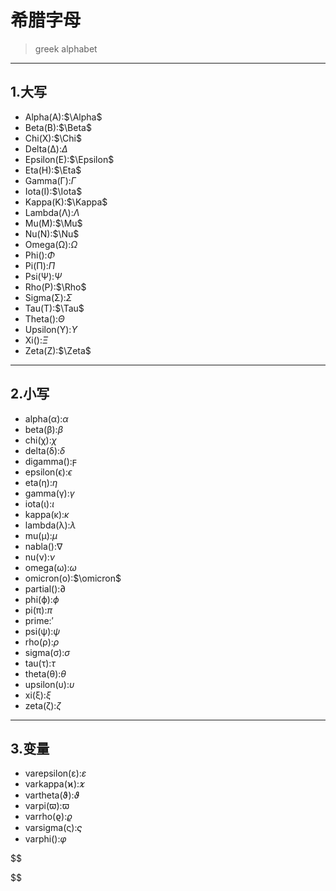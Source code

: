 
# 希腊字母
> greek alphabet

---
## 1.大写
- Alpha(A):$\Alpha$
- Beta(B):$\Beta$
- Chi(X):$\Chi$
- Delta(Δ):$\Delta$
- Epsilon(E):$\Epsilon$
- Eta(H):$\Eta$
- Gamma(Γ):$\Gamma$
- Iota(I):$\Iota$
- Kappa(K):$\Kappa$
- Lambda(Λ):$\Lambda$
- Mu(M):$\Mu$
- Nu(N):$\Nu$
- Omega(Ω):$\Omega$
- Phi():$\Phi$
- Pi(Π):$\Pi$
- Psi(Ψ):$\Psi$
- Rho(P):$\Rho$
- Sigma(Σ):$\Sigma$
- Tau(T):$\Tau$
- Theta():$\Theta$
- Upsilon(Υ):$\Upsilon$
- Xi():$\Xi$
- Zeta(Z):$\Zeta$

---
## 2.小写
- alpha(α):$\alpha$
- beta(β):$\beta$
- chi(χ):$\chi$
- delta(δ):$\delta$
- digamma():$\digamma$
- epsilon(ϵ):$\epsilon$
- eta(η):$\eta$
- gamma(γ):$\gamma$
- iota(ι):$\iota$
- kappa(κ):$\kappa$
- lambda(λ):$\lambda$
- mu(μ):$\mu$
- nabla():$\nabla$
- nu(ν):$\nu$
- omega(ω):$\omega$
- omicron(ο):$\omicron$
- partial():$\partial$
- phi(ϕ):$\phi$
- pi(π):$\pi$
- prime:$\prime$
- psi(ψ):$\psi$
- rho(ρ):$\rho$
- sigma(σ):$\sigma$
- tau(τ):$\tau$
- theta(θ):$\theta$
- upsilon(υ):$\upsilon$
- xi(ξ):$\xi$
- zeta(ζ):$\zeta$

---
## 3.变量
- varepsilon(ε):$\varepsilon$
- varkappa(ϰ):$\varkappa$
- vartheta(ϑ):$\vartheta$
- varpi(ϖ):$\varpi$
- varrho(ϱ):$\varrho$
- varsigma(ς):$\varsigma$
- varphi():$\varphi$

$$

$$